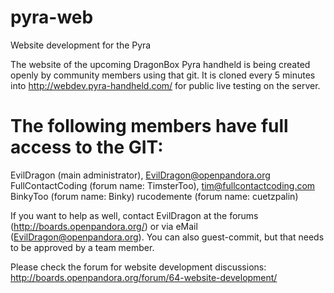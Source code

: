 pyra-web
========

Website development for the Pyra

The website of the upcoming DragonBox Pyra handheld is being created openly by community members using that git.
It is cloned every 5 minutes into http://webdev.pyra-handheld.com/ for public live testing on the server.


The following members have full access to the GIT:
==================================================

EvilDragon (main administrator), EvilDragon@openpandora.org
FullContactCoding (forum name: TimsterToo), tim@fullcontactcoding.com
BinkyToo (forum name: Binky)
rucodemente (forum name: cuetzpalin)


If you want to help as well, contact EvilDragon at the forums (http://boards.openpandora.org/) or via eMail (EvilDragon@openpandora.org).
You can also guest-commit, but that needs to be approved by a team member.


Please check the forum for website development discussions:
http://boards.openpandora.org/forum/64-website-development/
